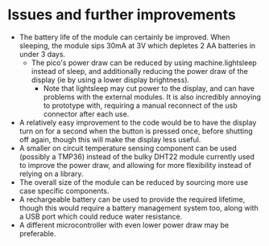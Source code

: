 # Issues and further improvements
- The battery life of the module can certainly be improved. When sleeping, the module sips 30mA at 3V which depletes 2 AA batteries in under 3 days. 
  - The pico's power draw can be reduced by using machine.lightsleep instead of sleep, and additionally reducing the power draw of the display (ie by using a lower display brightness).
    - Note that lightsleep may cut power to the display, and can have problems with the external modules. It is also incredibly annoying to prototype with, requiring a manual reconnect of the usb connector after each use.
- A relatively easy improvement to the code would be to have the display turn on for a second when the button is pressed once, before shutting off again, though this will make the display less useful.
- A smaller on circuit temperature sensing component can be used (possibly a TMP36) instead of the bulky DHT22 module currently used to improve the power draw, and allowing for more flexibility instead of relying on a library.
- The overall size of the module can be reduced by sourcing more use case specific components.
- A rechargeable battery can be used to provide the required lifetime, though this would require a battery management system too, along with a USB port which could reduce water resistance.
- A different microcontroller with even lower power draw may be preferable.
